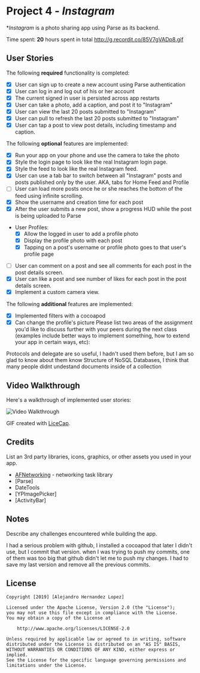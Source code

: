 # Project 4 - *Instagram*

**Instagram* is a photo sharing app using Parse as its backend.

Time spent: **20** hours spent in total http://g.recordit.co/85V7gVADp8.gif

## User Stories

The following **required** functionality is completed:

- [x] User can sign up to create a new account using Parse authentication
- [x] User can log in and log out of his or her account
- [x] The current signed in user is persisted across app restarts
- [x] User can take a photo, add a caption, and post it to "Instagram"
- [x] User can view the last 20 posts submitted to "Instagram"
- [x] User can pull to refresh the last 20 posts submitted to "Instagram"
- [x] User can tap a post to view post details, including timestamp and caption.

The following **optional** features are implemented:

- [x] Run your app on your phone and use the camera to take the photo
- [x] Style the login page to look like the real Instagram login page.
- [x] Style the feed to look like the real Instagram feed.
- [x] User can use a tab bar to switch between all "Instagram" posts and posts published only by the user. AKA, tabs for Home Feed and Profile
- [ ] User can load more posts once he or she reaches the bottom of the feed using infinite scrolling.
- [x] Show the username and creation time for each post
- [x] After the user submits a new post, show a progress HUD while the post is being uploaded to Parse
- User Profiles:
  - [x] Allow the logged in user to add a profile photo
  - [x] Display the profile photo with each post
  - [x] Tapping on a post's username or profile photo goes to that user's profile page
- [ ] User can comment on a post and see all comments for each post in the post details screen.
- [x] User can like a post and see number of likes for each post in the post details screen.
- [x] Implement a custom camera view.

The following **additional** features are implemented:

- [x] Implemented filters with a cocoapod
- [x] Can change the profile's picture
Please list two areas of the assignment you'd like to discuss further with your peers during the next class (examples include better ways to implement something, how to extend your app in certain ways, etc):

Protocols and delegate are so useful, I hadn't used them before, but I am so glad to know about them know
Structure of NoSQL Databases, I think that many people didnt undestand documents inside of a collection

## Video Walkthrough

Here's a walkthrough of implemented user stories:

<img src='http://g.recordit.co/85V7gVADp8.gif' title='Video Walkthrough' width='' alt='Video Walkthrough' />

GIF created with [LiceCap](http://www.cockos.com/licecap/).

## Credits

List an 3rd party libraries, icons, graphics, or other assets you used in your app.

- [AFNetworking](https://github.com/AFNetworking/AFNetworking) - networking task library
- [Parse]
- DateTools
- [YPImagePicker]
- [ActivityBar]

## Notes

Describe any challenges encountered while building the app.

I had a serious problem with github, I installed a cocoapod that later I didn't use, but I commit that version. when I was trying to push my commits, one of them was too big that github didn't let me to push my changes. I had to save my last version and remove all the previous commits.

## License

    Copyright [2019] [Alejandro Hernandez Lopez]

    Licensed under the Apache License, Version 2.0 (the "License");
    you may not use this file except in compliance with the License.
    You may obtain a copy of the License at

        http://www.apache.org/licenses/LICENSE-2.0

    Unless required by applicable law or agreed to in writing, software
    distributed under the License is distributed on an "AS IS" BASIS,
    WITHOUT WARRANTIES OR CONDITIONS OF ANY KIND, either express or implied.
    See the License for the specific language governing permissions and
    limitations under the License.
